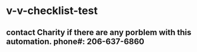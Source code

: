 # v-v-checklist-test

## contact Charity if there are any porblem with this automation. phone#: 206-637-6860